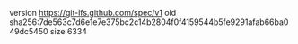 version https://git-lfs.github.com/spec/v1
oid sha256:7de563c7d6e1e7e375bc2c14b2804f0f4159544b5fe9291afab66ba049dc5450
size 6334
